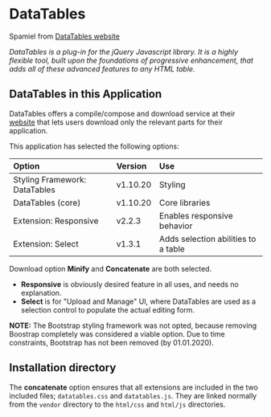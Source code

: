 # DataTables

Spamiel from [DataTables website](https://datatables.net/)

*DataTables is a plug-in for the jQuery Javascript library. It is a highly flexible tool, built upon the foundations of progressive enhancement, that adds all of these advanced features to any HTML table.*

## DataTables in this Application

DataTables offers a compile/compose and download service at their [website](https://datatables.net/download/) that lets users download only the relevant parts for their application.

This application has selected the following options:

| Option                         |  Version        | Use                                     |
|:-------------------------------|:----------------|:----------------------------------------|
| Styling Framework: DataTables  | v1.10.20        | Styling                                 |
| DataTables (core)              | v1.10.20        | Core libraries                          |
| Extension: Responsive          | v2.2.3          | Enables responsive behavior             |
| Extension: Select              | v1.3.1          | Adds selection abilities to a table     |

Download option **Minify** and **Concatenate** are both selected.

* **Responsive** is obviously desired feature in all uses, and needs no explanation.
* **Select** is for "Upload and Manage" UI, where DataTables are used as a selection control to populate the actual editing form.

**NOTE:** The Bootstrap styling framework was not opted, because removing Boostrap completely was considered a viable option. Due to time constraints, Bootstrap has not been removed (by 01.01.2020).

## Installation directory

The **concatenate** option ensures that all extensions are included in the two included files; `datatables.css` and `datatables.js`. They are linked normally from the `vendor` directory to the `html/css` and `html/js` directories.

